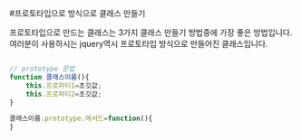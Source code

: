 #프로토타입으로 방식으로 클래스 만들기

프로토타입으로 만드는 클래스는 3가지 클래스 만들기 방법중에 가장 좋은 방법입니다. 여러분이 사용하시는 jquery역시 프로토타입 방식으로 만들어진 클래스입니다.

```javascript 

// prototype 문법
function 클래스이름(){
	this.프로퍼티1=초깃값;
	this.프로퍼티2=초깃값;	
}

클래스이름.prototype.메서드=function(){
}

```

